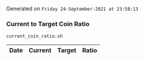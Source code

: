 Generated on `Friday 24-September-2021 at 23:58:13`

### Current to Target Coin Ratio
`current_coin_ratio.sh`

Date|Current|Target|Ratio
---|---|---|---
